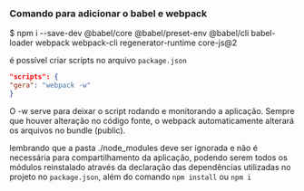 ### Comando para adicionar o babel e webpack

$ npm i --save-dev @babel/core @babel/preset-env @babel/cli babel-loader webpack webpack-cli regenerator-runtime core-js@2

é possível criar scripts no arquivo `package.json`

```json
"scripts": {
"gera": "webpack -w"
}
```

O -w serve para deixar o script rodando e monitorando a aplicação. Sempre que houver alteração no código fonte, o webpack
automaticamente alterará os arquivos no bundle (public).

lembrando que a pasta ./node_modules deve ser ignorada e não é necessária para compartilhamento da aplicação, podendo
serem todos os módulos reinstalado através da declaração das dependências utilizadas no projeto no `package.json`,
além do comando `npm install` ou `npm i`